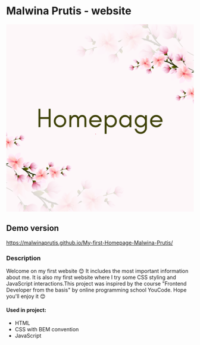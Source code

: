# Malwina Prutis - website
![Logo](./images/share.png)

## Demo version
https://malwinaprutis.github.io/My-first-Homepage-Malwina-Prutis/
### Description
Welcome on my first website 😊 It includes the most important information about me. It is also my first website where I try some CSS styling and JavaScript interactions.This project was inspired by the course "Frontend Developer from the basis" by online programming school YouCode. Hope you'll enjoy it 😊

#### Used in project:
- HTML
- CSS with BEM convention
- JavaScript
